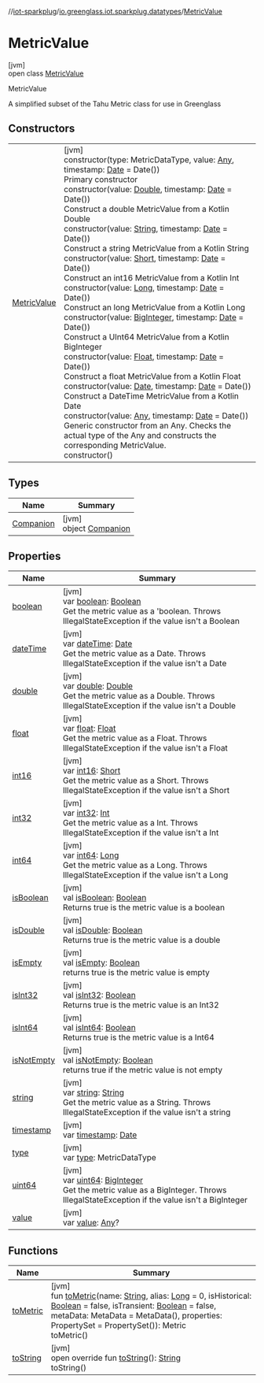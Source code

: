 //[iot-sparkplug](../../../index.md)/[io.greenglass.iot.sparkplug.datatypes](../index.md)/[MetricValue](index.md)

# MetricValue

[jvm]\
open class [MetricValue](index.md)

MetricValue

A simplified subset of the Tahu Metric class for use in Greenglass

## Constructors

| | |
|---|---|
| [MetricValue](-metric-value.md) | [jvm]<br>constructor(type: MetricDataType, value: [Any](https://kotlinlang.org/api/latest/jvm/stdlib/kotlin/-any/index.html), timestamp: [Date](https://docs.oracle.com/javase/8/docs/api/java/util/Date.html) = Date())<br>Primary constructor<br>constructor(value: [Double](https://kotlinlang.org/api/latest/jvm/stdlib/kotlin/-double/index.html), timestamp: [Date](https://docs.oracle.com/javase/8/docs/api/java/util/Date.html) = Date())<br>Construct a double MetricValue from a Kotlin Double<br>constructor(value: [String](https://kotlinlang.org/api/latest/jvm/stdlib/kotlin/-string/index.html), timestamp: [Date](https://docs.oracle.com/javase/8/docs/api/java/util/Date.html) = Date())<br>Construct a string MetricValue from a Kotlin String<br>constructor(value: [Short](https://kotlinlang.org/api/latest/jvm/stdlib/kotlin/-short/index.html), timestamp: [Date](https://docs.oracle.com/javase/8/docs/api/java/util/Date.html) = Date())<br>Construct an int16 MetricValue from a Kotlin Int<br>constructor(value: [Long](https://kotlinlang.org/api/latest/jvm/stdlib/kotlin/-long/index.html), timestamp: [Date](https://docs.oracle.com/javase/8/docs/api/java/util/Date.html) = Date())<br>Construct an long MetricValue from a Kotlin Long<br>constructor(value: [BigInteger](https://docs.oracle.com/javase/8/docs/api/java/math/BigInteger.html), timestamp: [Date](https://docs.oracle.com/javase/8/docs/api/java/util/Date.html) = Date())<br>Construct a UInt64 MetricValue from a Kotlin BigInteger<br>constructor(value: [Float](https://kotlinlang.org/api/latest/jvm/stdlib/kotlin/-float/index.html), timestamp: [Date](https://docs.oracle.com/javase/8/docs/api/java/util/Date.html) = Date())<br>Construct a float MetricValue from a Kotlin Float<br>constructor(value: [Date](https://docs.oracle.com/javase/8/docs/api/java/util/Date.html), timestamp: [Date](https://docs.oracle.com/javase/8/docs/api/java/util/Date.html) = Date())<br>Construct a DateTime MetricValue from a Kotlin Date<br>constructor(value: [Any](https://kotlinlang.org/api/latest/jvm/stdlib/kotlin/-any/index.html), timestamp: [Date](https://docs.oracle.com/javase/8/docs/api/java/util/Date.html) = Date())<br>Generic constructor from an Any. Checks the actual type of the Any and constructs the corresponding MetricValue.<br>constructor() |

## Types

| Name | Summary |
|---|---|
| [Companion](-companion/index.md) | [jvm]<br>object [Companion](-companion/index.md) |

## Properties

| Name | Summary |
|---|---|
| [boolean](boolean.md) | [jvm]<br>var [boolean](boolean.md): [Boolean](https://kotlinlang.org/api/latest/jvm/stdlib/kotlin/-boolean/index.html)<br>Get the metric value as a 'boolean. Throws IllegalStateException if the value isn't a Boolean |
| [dateTime](date-time.md) | [jvm]<br>var [dateTime](date-time.md): [Date](https://docs.oracle.com/javase/8/docs/api/java/util/Date.html)<br>Get the metric value as a Date. Throws IllegalStateException if the value isn't a Date |
| [double](double.md) | [jvm]<br>var [double](double.md): [Double](https://kotlinlang.org/api/latest/jvm/stdlib/kotlin/-double/index.html)<br>Get the metric value as a Double. Throws IllegalStateException if the value isn't a Double |
| [float](float.md) | [jvm]<br>var [float](float.md): [Float](https://kotlinlang.org/api/latest/jvm/stdlib/kotlin/-float/index.html)<br>Get the metric value as a Float. Throws IllegalStateException if the value isn't a Float |
| [int16](int16.md) | [jvm]<br>var [int16](int16.md): [Short](https://kotlinlang.org/api/latest/jvm/stdlib/kotlin/-short/index.html)<br>Get the metric value as a Short. Throws IllegalStateException if the value isn't a Short |
| [int32](int32.md) | [jvm]<br>var [int32](int32.md): [Int](https://kotlinlang.org/api/latest/jvm/stdlib/kotlin/-int/index.html)<br>Get the metric value as a Int. Throws IllegalStateException if the value isn't a Int |
| [int64](int64.md) | [jvm]<br>var [int64](int64.md): [Long](https://kotlinlang.org/api/latest/jvm/stdlib/kotlin/-long/index.html)<br>Get the metric value as a Long. Throws IllegalStateException if the value isn't a Long |
| [isBoolean](is-boolean.md) | [jvm]<br>val [isBoolean](is-boolean.md): [Boolean](https://kotlinlang.org/api/latest/jvm/stdlib/kotlin/-boolean/index.html)<br>Returns true is the metric value is a boolean |
| [isDouble](is-double.md) | [jvm]<br>val [isDouble](is-double.md): [Boolean](https://kotlinlang.org/api/latest/jvm/stdlib/kotlin/-boolean/index.html)<br>Returns true is the metric value is a double |
| [isEmpty](is-empty.md) | [jvm]<br>val [isEmpty](is-empty.md): [Boolean](https://kotlinlang.org/api/latest/jvm/stdlib/kotlin/-boolean/index.html)<br>returns true is the metric value is empty |
| [isInt32](is-int32.md) | [jvm]<br>val [isInt32](is-int32.md): [Boolean](https://kotlinlang.org/api/latest/jvm/stdlib/kotlin/-boolean/index.html)<br>Returns true is the metric value is an Int32 |
| [isInt64](is-int64.md) | [jvm]<br>val [isInt64](is-int64.md): [Boolean](https://kotlinlang.org/api/latest/jvm/stdlib/kotlin/-boolean/index.html)<br>Returns true is the metric value is a Int64 |
| [isNotEmpty](is-not-empty.md) | [jvm]<br>val [isNotEmpty](is-not-empty.md): [Boolean](https://kotlinlang.org/api/latest/jvm/stdlib/kotlin/-boolean/index.html)<br>returns true if the metric value is not empty |
| [string](string.md) | [jvm]<br>var [string](string.md): [String](https://kotlinlang.org/api/latest/jvm/stdlib/kotlin/-string/index.html)<br>Get the metric value as a String. Throws IllegalStateException if the value isn't a string |
| [timestamp](timestamp.md) | [jvm]<br>var [timestamp](timestamp.md): [Date](https://docs.oracle.com/javase/8/docs/api/java/util/Date.html) |
| [type](type.md) | [jvm]<br>var [type](type.md): MetricDataType |
| [uint64](uint64.md) | [jvm]<br>var [uint64](uint64.md): [BigInteger](https://docs.oracle.com/javase/8/docs/api/java/math/BigInteger.html)<br>Get the metric value as a BigInteger. Throws IllegalStateException if the value isn't a BigInteger |
| [value](value.md) | [jvm]<br>var [value](value.md): [Any](https://kotlinlang.org/api/latest/jvm/stdlib/kotlin/-any/index.html)? |

## Functions

| Name | Summary |
|---|---|
| [toMetric](to-metric.md) | [jvm]<br>fun [toMetric](to-metric.md)(name: [String](https://kotlinlang.org/api/latest/jvm/stdlib/kotlin/-string/index.html), alias: [Long](https://kotlinlang.org/api/latest/jvm/stdlib/kotlin/-long/index.html) = 0, isHistorical: [Boolean](https://kotlinlang.org/api/latest/jvm/stdlib/kotlin/-boolean/index.html) = false, isTransient: [Boolean](https://kotlinlang.org/api/latest/jvm/stdlib/kotlin/-boolean/index.html) = false, metaData: MetaData = MetaData(), properties: PropertySet = PropertySet()): Metric<br>toMetric() |
| [toString](to-string.md) | [jvm]<br>open override fun [toString](to-string.md)(): [String](https://kotlinlang.org/api/latest/jvm/stdlib/kotlin/-string/index.html)<br>toString() |
